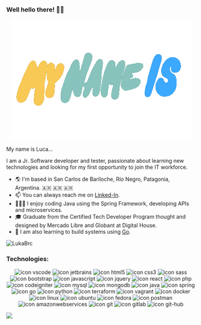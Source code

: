 ### Well hello there! 👋🏻
<p  align="center"><img src = "banner.gif"></p>
My name is Luca...

I am a Jr. Software developer and tester, passionate about learning new technologies and looking for my first opportunity to join the IT workforce.
  
  - 🌎 I'm based in San Carlos de Bariloche, Río Negro, Patagonia, Argentina. 🇦🇷 🇦🇷 🇦🇷
  - 📫 You can always reach me on [Linked-In](https://www.linkedin.com/in/lucabp/).
  - 👨🏻‍💻 I enjoy coding Java using the Spring Framework, developing APIs and microservices.
  - 🎓 Graduate from the Certified Tech Developer Program thought and designed by Mercado Libre and Globant at Digital House.
  - 🌱 I am also learning to build systems using [Go](https://go.dev/).
<p align="left"> <img src="https://komarev.com/ghpvc/?username=LukaBrc&color=blueviolet&style=for-the-badge" alt="LukaBrc" </p>

### Technologies:
<div align="center">
  <img src="https://cdn.jsdelivr.net/gh/devicons/devicon/icons/vscode/vscode-original.svg" width="40px" height="40px" alt="icon vscode" />
  <img src="https://cdn.jsdelivr.net/gh/devicons/devicon/icons/jetbrains/jetbrains-original.svg" width="40px" height="40px" alt="icon jetbrains" />
  <img src="https://cdn.jsdelivr.net/gh/devicons/devicon/icons/html5/html5-original.svg" width="40px" height="40px" alt="icon html5"/>
  <img src="https://cdn.jsdelivr.net/gh/devicons/devicon/icons/css3/css3-original.svg" width="40px" height="40px" alt="icon css3" />
  <img src="https://cdn.jsdelivr.net/gh/devicons/devicon/icons/sass/sass-original.svg" width="40px" height="40px" alt="icon sass" />
  <img src="https://cdn.jsdelivr.net/gh/devicons/devicon/icons/bootstrap/bootstrap-original-wordmark.svg" width="40px" height="40px" alt="icon bootstrap"/>
  <img src="https://cdn.jsdelivr.net/gh/devicons/devicon/icons/javascript/javascript-original.svg" width="40px" height="40px" alt="icon javascript" />
  <img src="https://cdn.jsdelivr.net/gh/devicons/devicon/icons/jquery/jquery-original.svg" width="40px" height="40px" alt="icon jquery" />
  <img src="https://cdn.jsdelivr.net/gh/devicons/devicon/icons/react/react-original.svg" width="40px" height="40px" alt="icon react"/>
  <img src="https://cdn.jsdelivr.net/gh/devicons/devicon/icons/php/php-original.svg" width="40px" height="40px" alt="icon php" />
  <img src="https://cdn.jsdelivr.net/gh/devicons/devicon/icons/codeigniter/codeigniter-plain.svg" width="40px" height="40px" alt="icon codeigniter" />
  <img src="https://cdn.jsdelivr.net/gh/devicons/devicon/icons/mysql/mysql-original-wordmark.svg" width="50px" height="50px" alt="icon mysql"/>
  <img src="https://cdn.jsdelivr.net/gh/devicons/devicon/icons/mongodb/mongodb-original-wordmark.svg" width="50px" height="50px" alt="icon mongodb"/>
  <img src="https://cdn.jsdelivr.net/gh/devicons/devicon/icons/java/java-original-wordmark.svg" width="50px" height="50px" alt="icon java"/>
  <img src="https://cdn.jsdelivr.net/gh/devicons/devicon/icons/spring/spring-original-wordmark.svg" width="50px" height="50px" alt="icon spring"/>
  <img src="https://cdn.jsdelivr.net/gh/devicons/devicon/icons/go/go-original-wordmark.svg" width="50px" height="50px" alt="icon go" />
  <img src="https://cdn.jsdelivr.net/gh/devicons/devicon/icons/python/python-original-wordmark.svg" width="50px" height="50px" alt="icon python" />
  <img src="https://cdn.jsdelivr.net/gh/devicons/devicon/icons/terraform/terraform-original-wordmark.svg" width="50px" height="50px" alt="icon terraform" />
  <img src="https://cdn.jsdelivr.net/gh/devicons/devicon/icons/vagrant/vagrant-original.svg" width="40px" height="40px" alt="icon vagrant" />
  <img src="https://cdn.jsdelivr.net/gh/devicons/devicon/icons/docker/docker-original-wordmark.svg" width="50px" height="50px" alt="icon docker" />
  <img src="https://cdn.jsdelivr.net/gh/devicons/devicon/icons/linux/linux-original.svg" width="40px" height="40px" alt="icon linux" />
  <img src="https://cdn.jsdelivr.net/gh/devicons/devicon/icons/ubuntu/ubuntu-plain.svg" width="40px" height="40px" alt="icon ubuntu" />
  <img src="https://cdn.jsdelivr.net/gh/devicons/devicon/icons/fedora/fedora-original.svg" width="40px" height="40px" alt="icon fedora" />
  <img src="https://www.vectorlogo.zone/logos/getpostman/getpostman-icon.svg" width="40px" height="40px" alt="icon postman"/>
  <img src="https://cdn.jsdelivr.net/gh/devicons/devicon/icons/amazonwebservices/amazonwebservices-original.svg" width="40px" height="40px" alt="icon amazonwebservices" />
  <img src="https://cdn.jsdelivr.net/gh/devicons/devicon/icons/git/git-plain-wordmark.svg" width="50px" height="50px" alt="icon git"/>
  <img src="https://cdn.jsdelivr.net/gh/devicons/devicon/icons/gitlab/gitlab-original-wordmark.svg" width="40px" height="40px" alt="icon gitlab" />
  <img src="https://cdn.jsdelivr.net/gh/devicons/devicon/icons/github/github-original-wordmark.svg" width="50px" height="50px" alt="icon git-hub" />
</div>

![](https://hit.yhype.me/github/profile?user_id=22456282)
